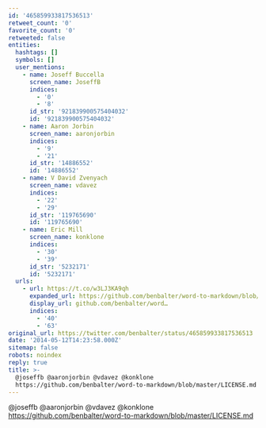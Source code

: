 ```yaml
---
id: '465859933817536513'
retweet_count: '0'
favorite_count: '0'
retweeted: false
entities:
  hashtags: []
  symbols: []
  user_mentions:
    - name: Joseff Buccella
      screen_name: JoseffB
      indices:
        - '0'
        - '8'
      id_str: '921839900575404032'
      id: '921839900575404032'
    - name: Aaron Jorbin
      screen_name: aaronjorbin
      indices:
        - '9'
        - '21'
      id_str: '14886552'
      id: '14886552'
    - name: V David Zvenyach
      screen_name: vdavez
      indices:
        - '22'
        - '29'
      id_str: '119765690'
      id: '119765690'
    - name: Eric Mill
      screen_name: konklone
      indices:
        - '30'
        - '39'
      id_str: '5232171'
      id: '5232171'
  urls:
    - url: https://t.co/w3LJ3KA9qh
      expanded_url: https://github.com/benbalter/word-to-markdown/blob/master/LICENSE.md
      display_url: github.com/benbalter/word…
      indices:
        - '40'
        - '63'
original_url: https://twitter.com/benbalter/status/465859933817536513
date: '2014-05-12T14:23:58.000Z'
sitemap: false
robots: noindex
reply: true
title: >-
  @joseffb @aaronjorbin @vdavez @konklone
  https://github.com/benbalter/word-to-markdown/blob/master/LICENSE.md
---
```


@joseffb @aaronjorbin @vdavez @konklone https://github.com/benbalter/word-to-markdown/blob/master/LICENSE.md